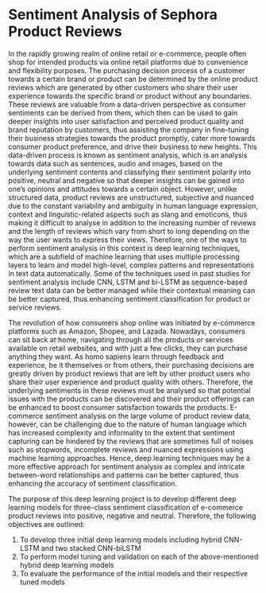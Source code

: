 # Sentiment Analysis of Sephora Product Reviews
In the rapidly growing realm of online retail or e-commerce, people often shop for intended products via online retail platforms due to convenience and flexibility purposes. The purchasing decision process of a customer towards a certain brand or product can be determined by the online product reviews which are generated by other customers who share their user experience towards the specific brand or product without any boundaries. These reviews are valuable from a data-driven perspective as consumer sentiments can be derived from them, which then can be used to gain deeper insights into user satisfaction and perceived product quality and brand reputation by customers, thus assisting the company in fine-tuning their business strategies towards the product promptly, cater more towards consumer product preference, and drive their business to new heights. This data-driven process is known as sentiment analysis, which is an analysis towards data such as sentences, audio and images, based on the underlying sentiment contents and classifying their sentiment polarity into positive, neutral and negative so that deeper insights can be gained into one’s opinions and attitudes towards a certain object. However, unlike structured data, product reviews are unstructured, subjective and nuanced due to the constant variability and ambiguity in human language expression, context and linguistic-related aspects such as slang and emoticons, thus making it difficult to analyse in addition to the increasing number of reviews and the length of reviews which vary from short to long depending on the way the user wants to express their views. Therefore, one of the ways to perform sentiment analysis in this context is deep learning techniques, which are a subfield of machine learning that uses multiple processing layers to learn and model high-level, complex patterns and representations in text data automatically. Some of the techniques used in past studies for sentiment analysis include CNN, LSTM and bi-LSTM as sequence-based review text data can be better managed while their contextual meaning can be better captured, thus enhancing sentiment classification for product or service reviews.


The revolution of how consumers shop online was initiated by e-commerce platforms such as Amazon, Shopee, and Lazada. Nowadays, consumers can sit back at home, navigating through all the products or services available on retail websites, and with just a few clicks, they can purchase anything they want. As homo sapiens learn through feedback and experience, be it themselves or from others, their purchasing decisions are greatly driven by product reviews that are left by other product users who share their user experience and product quality with others. Therefore, the underlying sentiments in these reviews must be analysed so that potential issues with the products can be discovered and their product offerings can be enhanced to boost consumer satisfaction towards the products. E-commerce sentiment analysis on the large volume of product review data, however, can be challenging due to the nature of human language which has increased complexity and informality to the extent that sentiment capturing can be hindered by the reviews that are sometimes full of noises such as stopwords, incomplete reviews and nuanced expressions using machine learning approaches. Hence, deep learning techniques may be a more effective approach for sentiment analysis as complex and intricate between-word relationships and patterns can be better captured, thus enhancing the accuracy of sentiment classification. 


The purpose of this deep learning project is to develop different deep learning models for three-class sentiment classification of e-commerce product reviews into positive, negative and neutral. Therefore, the following objectives are outlined:
1.	To develop three initial deep learning models including hybrid CNN-LSTM and two stacked CNN-biLSTM
2.	To perform model tuning and validation on each of the above-mentioned hybrid deep learning models
3.	To evaluate the performance of the initial models and their respective tuned models
